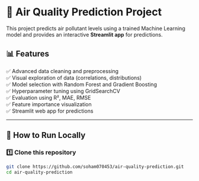 # 🌱 Air Quality Prediction Project

This project predicts air pollutant levels using a trained Machine Learning model and provides an interactive **Streamlit app** for predictions.

## 📊 Features
✅ Advanced data cleaning and preprocessing  
✅ Visual exploration of data (correlations, distributions)  
✅ Model selection with Random Forest and Gradient Boosting  
✅ Hyperparameter tuning using GridSearchCV  
✅ Evaluation using R², MAE, RMSE  
✅ Feature importance visualization  
✅ Streamlit web app for predictions

---

## 🚀 How to Run Locally

### 1️⃣ Clone this repository
```bash
git clone https://github.com/soham070453/air-quality-prediction.git
cd air-quality-prediction

